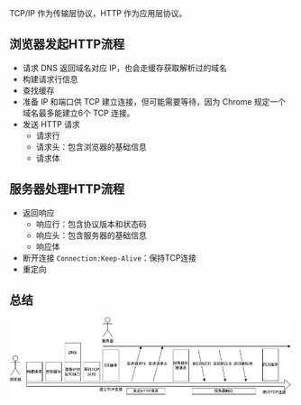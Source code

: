 TCP/IP 作为传输层协议，HTTP 作为应用层协议。

## 浏览器发起HTTP流程
- 请求 DNS 返回域名对应 IP，也会走缓存获取解析过的域名
- 构建请求行信息
- 查找缓存
- 准备 IP 和端口供 TCP 建立连接，但可能需要等待，因为 Chrome 规定一个域名最多能建立6个 TCP 连接。
- 发送 HTTP 请求
    - 请求行
    - 请求头：包含浏览器的基础信息
    - 请求体

## 服务器处理HTTP流程
- 返回响应
    - 响应行：包含协议版本和状态码
    - 响应头：包含服务器的基础信息
    - 响应体
- 断开连接
    `Connection:Keep-Alive`：保持TCP连接
- 重定向

## 总结
![http请求流程](../assets//http.png)


